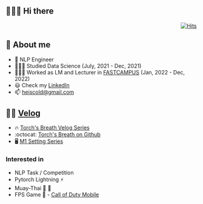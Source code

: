 ## 🙋🏻‍♂️️ Hi there 

  <div align=right>
	
  [![Hits](https://hits.seeyoufarm.com/api/count/incr/badge.svg?url=https%3A%2F%2Fgithub.com%2Fzzsza)](https://hits.seeyoufarm.com) 
	
  </div>

## :lab_coat: About me
- :goggles: NLP Engineer
- 👨🏻‍🎓️ Studied Data Science (July, 2021 - Dec, 2021)
- 👨🏼‍🏫️ Worked as LM and Lecturer in [FASTCAMPUS](https://fastcampus.co.kr/) (Jan, 2022 - Dec, 2022)
- :smiley: Check my [LinkedIn](https://www.linkedin.com/in/heiswicked/)
- 📫 heiscold@gmail.com

## ✍🏻️ [Velog](https://velog.io/@heiswicked)
- :fire: [Torch's Breath Velog Series](https://velog.io/@heiswicked/series/Torchs-Breath)
- :octocat: [Torch's Breath on Github](https://github.com/renslightsaber/Torchs-Breath)
- :desktop_computer: [M1 Setting Series](https://velog.io/@heiswicked/series/M1Settings)

### Interested in
- NLP Task / Competition
- Pytorch Lightning ⚡
- Muay-Thai :boxing_glove: :martial_arts_uniform:
- FPS Game :gun: - [Call of Duty Mobile](https://www.callofduty.com/mobile)

<!--
**renslightsaber/renslightsaber** is a ✨ _special_ ✨ repository because its `README.md` (this file) appears on your GitHub profile.

Here are some ideas to get you started:

- 🔭 I’m currently working on ...
- 🌱 I’m currently learning ...
- 👯 I’m looking to collaborate on ...
- 🤔 I’m looking for help with ...
- 💬 Ask me about ...
- 📫 How to reach me: ...
- 😄 Pronouns: ...
- ⚡ Fun fact: ...
-->
